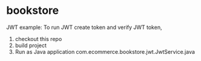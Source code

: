 # bookstore

JWT example:
To run JWT create token and verify JWT token, 
1. checkout this repo
2. build project
3. Run as Java application com.ecommerce.bookstore.jwt.JwtService.java
